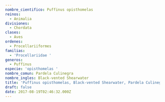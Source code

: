 ```yaml
---
nombre_cientifico: Puffinus opisthomelas
reinos:
  - Animalia
divisiones:
  - Chordata
clases:
  - Aves
ordenes:
  - Procellariiformes
familias:
  - 'Procellariidae '
generos:
  - Puffinus
especie: 'opisthomelas '
nombre_comun: Pardela Culinegra
nombre_ingles: Black-vented Shearwater
title: 'Puffinus opisthomelas, Black-vented Shearwater, Pardela Culinegra'
draft: false
date: 2017-08-19T02:46:32.000Z
---
```


